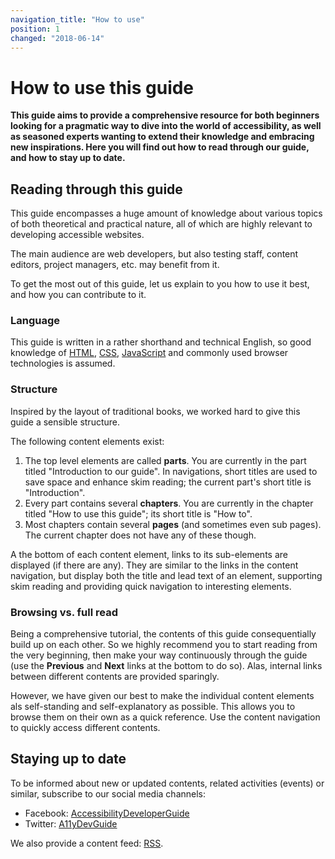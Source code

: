 ```yaml
---
navigation_title: "How to use"
position: 1
changed: "2018-06-14"
---
```


# How to use this guide

**This guide aims to provide a comprehensive resource for both beginners looking for a pragmatic way to dive into the world of accessibility, as well as seasoned experts wanting to extend their knowledge and embracing new inspirations. Here you will find out how to read through our guide, and how to stay up to date.**

## Reading through this guide

This guide encompasses a huge amount of knowledge about various topics of both theoretical and practical nature, all of which are highly relevant to developing accessible websites.

The main audience are web developers, but also testing staff, content editors, project managers, etc. may benefit from it.

To get the most out of this guide, let us explain to you how to use it best, and how you can contribute to it.

### Language

This guide is written in a rather shorthand and technical English, so good knowledge of [HTML](https://en.wikipedia.org/wiki/HTML), [CSS](https://en.wikipedia.org/wiki/Cascading_Style_Sheets), [JavaScript](https://en.wikipedia.org/wiki/JavaScript) and commonly used browser technologies is assumed.

### Structure

Inspired by the layout of traditional books, we worked hard to give this guide a sensible structure.

The following content elements exist:

1. The top level elements are called **parts**. You are currently in the part titled "Introduction to our guide". In navigations, short titles are used to save space and enhance skim reading; the current part's short title is "Introduction".
2. Every part contains several **chapters**. You are currently in the chapter titled "How to use this guide"; its short title is "How to".
3. Most chapters contain several **pages** (and sometimes even sub pages). The current chapter does not have any of these though.

A the bottom of each content element, links to its sub-elements are displayed (if there are any). They are similar to the links in the content navigation, but display both the title and lead text of an element, supporting skim reading and providing quick navigation to interesting elements.

### Browsing vs. full read

Being a comprehensive tutorial, the contents of this guide consequentially build up on each other. So we highly recommend you to start reading from the very beginning, then make your way continuously through the guide (use the **Previous** and **Next** links at the bottom to do so). Alas, internal links between different contents are provided sparingly.

However, we have given our best to make the individual content elements als self-standing and self-explanatory as possible. This allows you to browse them on their own as a quick reference. Use the content navigation to quickly access different contents.

## Staying up to date

To be informed about new or updated contents, related activities (events) or similar, subscribe to our social media channels:

- Facebook: [AccessibilityDeveloperGuide](https://www.facebook.com/AccessibilityDeveloperGuide)
- Twitter: [A11yDevGuide](https://twitter.com/A11yDevGuide)

We also provide a content feed: [RSS](/feed/rss.xml).
